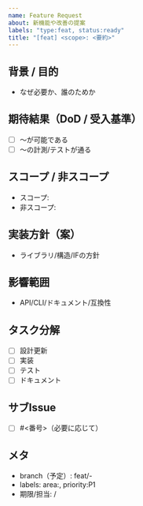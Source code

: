```yaml
---
name: Feature Request
about: 新機能や改善の提案
labels: "type:feat, status:ready"
title: "[feat] <scope>: <要約>"
---
```


## 背景 / 目的
- なぜ必要か、誰のためか

## 期待結果（DoD / 受入基準）
- [ ] 〜が可能である
- [ ] 〜の計測/テストが通る

## スコープ / 非スコープ
- スコープ:
- 非スコープ:

## 実装方針（案）
- ライブラリ/構造/IFの方針

## 影響範囲
- API/CLI/ドキュメント/互換性

## タスク分解
- [ ] 設計更新
- [ ] 実装
- [ ] テスト
- [ ] ドキュメント

## サブIssue
- [ ] #<番号>（必要に応じて）

## メタ
- branch（予定）: feat/<scope-kebab>-<yyyymmdd>
- labels: area:<area>, priority:P1
- 期限/担当: <due>/<assignee>
